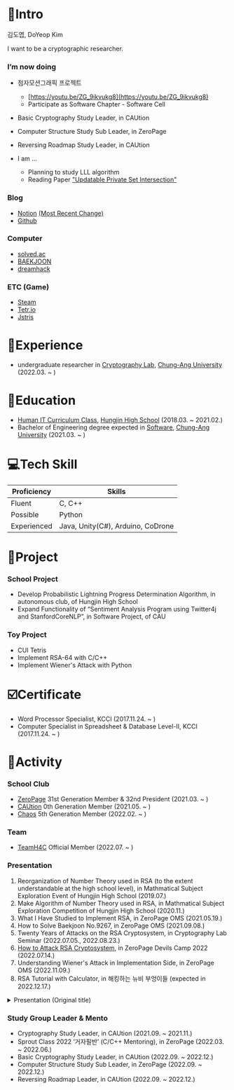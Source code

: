 # 📝Intro

김도엽, DoYeop Kim

I want to be a cryptographic researcher.

### I’m now doing

- 점자모션그래픽 프로젝트
    - [https://youtu.be/ZG_9ikvukg8](https://youtu.be/ZG_9ikvukg8)
    - Participate as Software Chapter - Software Cell
- Basic Cryptography Study Leader, in CAUtion
- Computer Structure Study Sub Leader, in ZeroPage
- Reversing Roadmap Study Leader, in CAUtion

- I am ...
    - Planning to study LLL algorithm
    - Reading Paper ["Updatable Private Set Intersection"](https://eprint.iacr.org/2021/1349.pdf)

### Blog
- [Notion](https://kredsya.notion.site) [(Most Recent Change)](https://kredsya.notion.site/Resume-a31096489bb34eaeae152cc77515a7e1)
- [Github](https://github.com/Kredsya)
### Computer
- [solved.ac](https://solved.ac/profile/clock)
- [BAEKJOON](https://www.acmicpc.net/user/clock)
- [dreamhack](https://dreamhack.io/users/25572)
### ETC (Game)
- [Steam](https://steamcommunity.com/id/21432134/)
- [Tetr.io](https://ch.tetr.io/u/kredsya)
- [Jstris](https://jstris.jezevec10.com/u/Clock)

# 🏢Experience

- undergraduate researcher in [Cryptography Lab](http://www.hyungtaelee.com/), [Chung-Ang University](https://www.cau.ac.kr/index.do) (2022.03. ~ )

# 🏫Education

- [Human IT Curriculum Class](https://hungjin.hs.kr/doc.view?mcode=1810&cate=1810), [Hungjin High School](https://hungjin.hs.kr/?_page=1) (2018.03. ~ 2021.02.)
- Bachelor of Engineering degree expected in [Software](https://cse.cau.ac.kr/main.php), [Chung-Ang University](https://www.cau.ac.kr/index.do) (2021.03. ~ )

#  💻Tech Skill

| Proficiency | Skills |
| --- | --- |
| Fluent | C, C++ |
| Possible | Python |
| Experienced | Java, Unity(C#), Arduino, CoDrone |

# 📎Project

### School Project

- Develop Probabilistic Lightning Progress Determination Algorithm, in autonomous club, of Hungjin High School
- Expand Functionality of “Sentiment Analysis Program using Twitter4j and StanfordCoreNLP”, in Software Project, of CAU


### Toy Project

- CUI Tetris
- Implement RSA-64 with C/C++
- Implement Wiener's Attack with Python

# ☑️Certificate

- Word Processor Specialist, KCCI (2017.11.24. ~ )
- Computer Specialist in Spreadsheet & Database Level-Ⅱ, KCCI (2017.11.24. ~ )

# 🏃Activity

### School Club

- [ZeroPage](https://wiki.zeropage.org/wiki.php) 31st Generation Member & 32nd President (2021.03. ~ )
- [CAUtion](https://1unaram.notion.site/1unaram/CAUtion-e608f0a8dda34822be5cfeea9e9e6124) 0th Generation Member (2021.05. ~ )
- [Chaos](https://cauchaos.github.io/) 5th Generation Member (2022.02. ~ )

### Team

- [TeamH4C](https://teamh4c.com/) Official Member (2022.07. ~ )

### Presentation

1. Reorganization of Number Theory used in RSA (to the extent understandable at the high school level), in Mathmatical Subject Exploration Event of Hungjin High School (2019.07.)
2. Make Algorithm of Number Theory used in RSA, in Mathmatical Subject Exploration Competition of Hungjin High School (2020.11.)
3. What I Have Studied to Implement RSA, in ZeroPage OMS (2021.05.19.)
4. How to Solve Baekjoon No.9267, in ZeroPage OMS (2021.09.08.)
5. Twenty Years of Attacks on the RSA Cryptosystem, in Cryptography Lab Seminar (2022.07.05., 2022.08.23.)
6. [How to Attack RSA Cryptosystem](https://youtu.be/UX4ihuSMkJE), in ZeroPage Devils Camp 2022 (2022.07.14.)
7. Understanding Wiener's Attack in Implementation Side, in ZeroPage OMS (2022.11.09.)
8. RSA Tutorial with Calculator, in 해킹하는 뉴비 부엉이들 (expected in 2022.12.17.)

<details>
<summary>Presentation (Original title)</summary>
<div markdown="1">

1. RSA에 사용된 정수론의 재정리 (고등학생 수준에서 이해할 수 있는 정도로)
2. RSA에 사용된 정수론의 알고리즘화, in 흥진고등학교 수학주제탐구 대회 (2020.11.)
3. RSA를 구현하면서 공부한 것들, in ZeroPage OMS (2021.05.19.)
4. 백준9267번 풀이설명회, in ZeroPage OMS (2021.09.08.)
5. Twenty Years of Attacks on the RSA Cryptosystem, in 암호 연구실 세미나 (2022.07.05., 2022.08.23.)
6. RSA를 공격하는 방법, in ZeroPage Devils Camp 2022 (2022.07.14.)
7. Wiener’s Attack의 구현, in ZeroPage OMS (2022.11.09.)
8. 계산기로 따라하는 RSA, in 해킹하는 뉴비 부엉이들 (expected in 2022.12.17.)

</div>
</details>

### Study Group Leader & Mento

- Cryptography Study Leader, in CAUtion (2021.09. ~ 2021.11.)
- Sprout Class 2022 ‘거자필반’ (C/C++ Mentoring), in ZeroPage (2022.03. ~ 2022.06.)
- Basic Cryptography Study Leader, in CAUtion (2022.09. ~ 2022.12.)
- Computer Structure Study Sub Leader, in ZeroPage (2022.09. ~ 2022.12.)
- Reversing Roadmap Leader, in CAUtion (2022.09. ~ 2022.12.)
